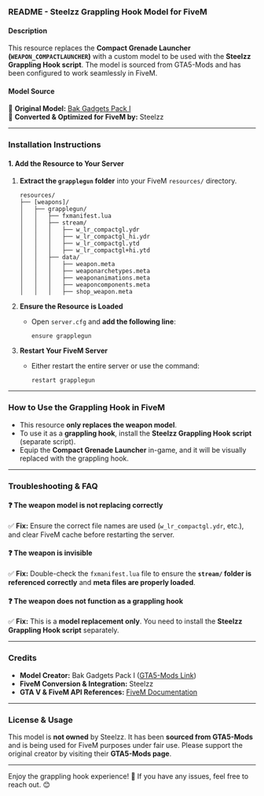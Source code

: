 ### **README - Steelzz Grappling Hook Model for FiveM**  

#### **Description**  
This resource replaces the **Compact Grenade Launcher (`WEAPON_COMPACTLAUNCHER`)** with a custom model to be used with the **Steelzz Grappling Hook script**. The model is sourced from GTA5-Mods and has been configured to work seamlessly in FiveM.  

#### **Model Source**  
📌 **Original Model:** [Bak Gadgets Pack I](https://www.gta5-mods.com/weapons/bak-gadgets-pack-i)  
📌 **Converted & Optimized for FiveM by:** Steelzz  

---

### **Installation Instructions**  

#### **1. Add the Resource to Your Server**  
1. **Extract the `grapplegun` folder** into your FiveM `resources/` directory.  
   ```
   resources/
   ├── [weapons]/
   │   ├── grapplegun/
   │   │   ├── fxmanifest.lua
   │   │   ├── stream/
   │   │   │   ├── w_lr_compactgl.ydr
   │   │   │   ├── w_lr_compactgl_hi.ydr
   │   │   │   ├── w_lr_compactgl.ytd
   │   │   │   ├── w_lr_compactgl+hi.ytd
   │   │   ├── data/
   │   │   │   ├── weapon.meta
   │   │   │   ├── weaponarchetypes.meta
   │   │   │   ├── weaponanimations.meta
   │   │   │   ├── weaponcomponents.meta
   │   │   │   ├── shop_weapon.meta
   ```
   
2. **Ensure the Resource is Loaded**  
   - Open `server.cfg` and **add the following line**:
     ```
     ensure grapplegun
     ```

3. **Restart Your FiveM Server**  
   - Either restart the entire server or use the command:  
     ```
     restart grapplegun
     ```

---

### **How to Use the Grappling Hook in FiveM**  
- This resource **only replaces the weapon model**.  
- To use it as a **grappling hook**, install the **Steelzz Grappling Hook script** (separate script).  
- Equip the **Compact Grenade Launcher** in-game, and it will be visually replaced with the grappling hook.

---

### **Troubleshooting & FAQ**  
#### ❓ The weapon model is not replacing correctly  
✅ **Fix:** Ensure the correct file names are used (`w_lr_compactgl.ydr`, etc.), and clear FiveM cache before restarting the server.

#### ❓ The weapon is invisible  
✅ **Fix:** Double-check the `fxmanifest.lua` file to ensure the **`stream/` folder is referenced correctly** and **meta files are properly loaded**.

#### ❓ The weapon does not function as a grappling hook  
✅ **Fix:** This is a **model replacement only**. You need to install the **Steelzz Grappling Hook script** separately.

---

### **Credits**  
- **Model Creator:** Bak Gadgets Pack I ([GTA5-Mods Link](https://www.gta5-mods.com/weapons/bak-gadgets-pack-i))  
- **FiveM Conversion & Integration:** Steelzz  
- **GTA V & FiveM API References:** [FiveM Documentation](https://docs.fivem.net/docs/)  

---

### **License & Usage**  
This model is **not owned** by Steelzz. It has been **sourced from GTA5-Mods** and is being used for FiveM purposes under fair use. Please support the original creator by visiting their **GTA5-Mods page**.  

---

Enjoy the grappling hook experience! 🚀 If you have any issues, feel free to reach out. 😊
